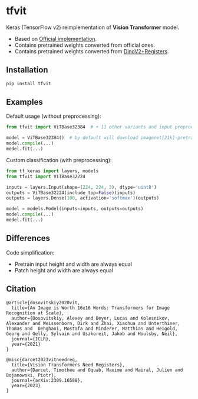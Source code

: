 # tfvit

Keras (TensorFlow v2) reimplementation of **Vision Transformer** model.

+ Based on [Official implementation](https://github.com/google-research/vision_transformer).
+ Contains pretrained weights converted from official ones.
+ Contains pretrained weights converted from [DinoV2+Registers](https://github.com/facebookresearch/dinov2).

## Installation

```bash
pip install tfvit
```

## Examples

Default usage (without preprocessing):

```python
from tfvit import ViTBase32384  # + 11 other variants and input preprocessing

model = ViTBase32384()  # by default will download imagenet[21k]-pretrained weights
model.compile(...)
model.fit(...)
```

Custom classification (with preprocessing):

```python
from tf_keras import layers, models
from tfvit import ViTBase32224

inputs = layers.Input(shape=(224, 224, 3), dtype='uint8')
outputs = ViTBase32224(include_top=False)(inputs)
outputs = layers.Dense(100, activation='softmax')(outputs)

model = models.Model(inputs=inputs, outputs=outputs)
model.compile(...)
model.fit(...)
```

## Differences

Code simplification:

- Pretrain input height and width are always equal
- Patch height and width are always equal

## Citation

```
@article{dosovitskiy2020vit,
  title={An Image is Worth 16x16 Words: Transformers for Image Recognition at Scale},
  author={Dosovitskiy, Alexey and Beyer, Lucas and Kolesnikov, Alexander and Weissenborn, Dirk and Zhai, Xiaohua and Unterthiner, Thomas and  Dehghani, Mostafa and Minderer, Matthias and Heigold, Georg and Gelly, Sylvain and Uszkoreit, Jakob and Houlsby, Neil},
  journal={ICLR},
  year={2021}
}

@misc{darcet2023vitneedreg,
  title={Vision Transformers Need Registers},
  author={Darcet, Timothée and Oquab, Maxime and Mairal, Julien and Bojanowski, Piotr},
  journal={arXiv:2309.16588},
  year={2023}
}
```